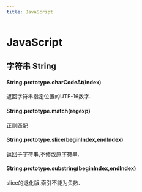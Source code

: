 ```yaml
---
title: JavaScript
---
```


# JavaScript

## 字符串 String


#### String.prototype.charCodeAt(index)

返回字符串指定位置的UTF-16数字.

#### String.prototype.match(regexp)

正则匹配

#### String.prototype.slice(beginIndex,endIndex)

返回子字符串,不修改原字符串.

#### String.prototype.substring(beginIndex,endIndex)

slice的退化版.索引不能为负数.